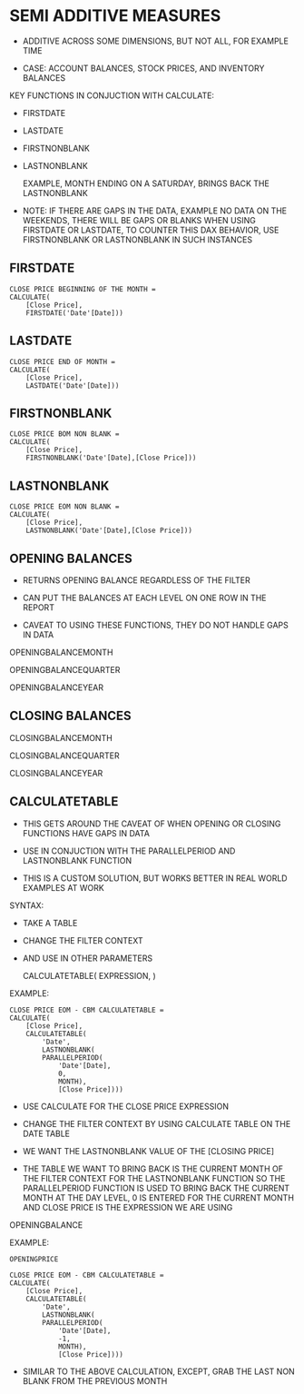 # SEMI ADDITIVE MEASURES

* ADDITIVE ACROSS SOME DIMENSIONS, BUT NOT ALL, FOR EXAMPLE TIME

* CASE: ACCOUNT BALANCES, STOCK PRICES, AND INVENTORY BALANCES

KEY FUNCTIONS IN CONJUCTION WITH CALCULATE:

* FIRSTDATE

* LASTDATE

* FIRSTNONBLANK	

* LASTNONBLANK

	EXAMPLE, MONTH ENDING ON A SATURDAY, BRINGS BACK THE LASTNONBLANK

* NOTE: IF THERE ARE GAPS IN THE DATA, EXAMPLE NO DATA ON THE WEEKENDS, THERE WILL BE GAPS OR BLANKS WHEN
	USING FIRSTDATE OR LASTDATE, TO COUNTER THIS DAX BEHAVIOR, USE FIRSTNONBLANK OR LASTNONBLANK IN SUCH INSTANCES

## FIRSTDATE

	CLOSE PRICE BEGINNING OF THE MONTH = 
	CALCULATE(
		[Close Price],
		FIRSTDATE('Date'[Date])) 

## LASTDATE

	CLOSE PRICE END OF MONTH = 
	CALCULATE(
		[Close Price],
		LASTDATE('Date'[Date])) 

## FIRSTNONBLANK

	CLOSE PRICE BOM NON BLANK = 
	CALCULATE(
		[Close Price],
		FIRSTNONBLANK('Date'[Date],[Close Price])) 


## LASTNONBLANK

	CLOSE PRICE EOM NON BLANK = 
	CALCULATE(
		[Close Price],
		LASTNONBLANK('Date'[Date],[Close Price])) 


## OPENING BALANCES

* RETURNS OPENING BALANCE REGARDLESS OF THE FILTER

* CAN PUT THE BALANCES AT EACH LEVEL ON ONE ROW IN THE REPORT

* CAVEAT TO USING THESE FUNCTIONS, THEY DO NOT HANDLE GAPS IN DATA

OPENINGBALANCEMONTH

OPENINGBALANCEQUARTER

OPENINGBALANCEYEAR

## CLOSING BALANCES

CLOSINGBALANCEMONTH

CLOSINGBALANCEQUARTER

CLOSINGBALANCEYEAR

## CALCULATETABLE

* THIS GETS AROUND THE CAVEAT OF WHEN OPENING OR CLOSING FUNCTIONS HAVE GAPS IN DATA

* USE IN CONJUCTION WITH THE PARALLELPERIOD AND LASTNONBLANK FUNCTION

* THIS IS A CUSTOM SOLUTION, BUT WORKS BETTER IN REAL WORLD EXAMPLES AT WORK

SYNTAX:

* TAKE A TABLE

* CHANGE THE FILTER CONTEXT

* AND USE IN OTHER PARAMETERS


	CALCULATETABLE(
		EXPRESSION,
		<FILTER>
		)

EXAMPLE:

	CLOSE PRICE EOM - CBM CALCULATETABLE = 
	CALCULATE(
		[Close Price],
		CALCULATETABLE(
			'Date',
			LASTNONBLANK(
			PARALLELPERIOD(
				'Date'[Date],
				0,
				MONTH),
				[Close Price])))
	
* USE CALCULATE FOR THE CLOSE PRICE EXPRESSION

* CHANGE THE FILTER CONTEXT BY USING CALCULATE TABLE ON THE DATE TABLE

* WE WANT THE LASTNONBLANK VALUE OF THE [CLOSING PRICE]

* THE TABLE WE WANT TO BRING BACK IS THE CURRENT MONTH OF THE FILTER CONTEXT FOR THE LASTNONBLANK FUNCTION
	SO THE PARALLELPERIOD FUNCTION IS USED TO BRING BACK THE CURRENT MONTH AT THE DAY LEVEL,
	0 IS ENTERED FOR THE CURRENT MONTH AND CLOSE PRICE IS THE EXPRESSION WE ARE USING


OPENINGBALANCE

EXAMPLE:

	OPENINGPRICE

	CLOSE PRICE EOM - CBM CALCULATETABLE = 
	CALCULATE(
		[Close Price],
		CALCULATETABLE(
			'Date',
			LASTNONBLANK(
			PARALLELPERIOD(
				'Date'[Date],
				-1,
				MONTH),
				[Close Price])))

* SIMILAR TO THE ABOVE CALCULATION, EXCEPT, GRAB THE LAST NON BLANK FROM THE PREVIOUS MONTH
